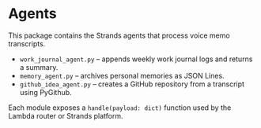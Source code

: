 # Agents

This package contains the Strands agents that process voice memo transcripts.

- `work_journal_agent.py` – appends weekly work journal logs and returns a summary.
- `memory_agent.py` – archives personal memories as JSON Lines.
- `github_idea_agent.py` – creates a GitHub repository from a transcript using PyGithub.

Each module exposes a `handle(payload: dict)` function used by the Lambda router or Strands platform.
